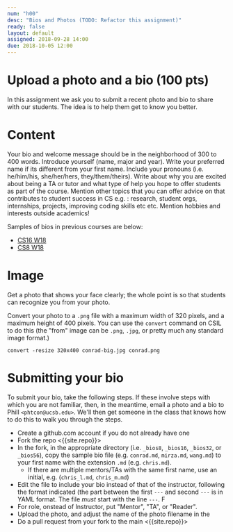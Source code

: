 ```yaml
---
num: "h00"
desc: "Bios and Photos (TODO: Refactor this assignment)"
ready: false
layout: default
assigned: 2018-09-28 14:00
due: 2018-10-05 12:00
---
```


# Upload a photo and a bio (100 pts) 
  
In this assignment we ask you to submit a recent photo and bio to share with our students. The idea is to help them get to know you better. 

# Content

Your bio and welcome message should be in the neighborhood of 300 to 400 words.  Introduce yourself (name, major and year). Write your preferred name if its different from your first name. Include your pronouns (i.e. he/him/his, she/her/hers, they/them/theirs).  Write about why you are excited about being a TA or tutor and what type of help you hope to offer students as part of the course. Mention other topics that you can offer advice on that contributes to student success in CS e.g. : research, student orgs, internships, projects, improving coding skills etc etc. Mention hobbies and interests outside academics! 

Samples of bios in previous courses are below:
* [CS16 W18](https://ucsb-cs16-w18.github.io/info/staff/)
* [CS8 W18](https://ucsb-cs8-w18-wang.github.io/info/staff/)


# Image 

Get a photo that shows your face clearly; the whole point is so that students can recognize you from your photo.

Convert your photo to a `.png` file with a maximum width of 320 pixels, and a maximum height of 400 pixels.  You can use the `convert` command on CSIL to do this (the "from" image can be `.png`, `.jpg`, or pretty much any standard image format.)

```
convert -resize 320x400 conrad-big.jpg conrad.png
```


# Submitting your bio

To submit your bio, take the following steps.  If these involve steps with which you are not familiar, then, in the meantime, email a photo and a bio to Phill `<phtcon@ucsb.edu>`.   We'll then get someone in the class that knows how to do this to walk you through the steps.

* Create a github.com account if you do not already have one
* Fork the repo <{{site.repo}}>
* In the fork, in the appropriate directory (i.e. `_bios8`, `_bios16`, `_bios32`, or `_bios56`), copy the sample bio file (e.g. `conrad.md`, `mirza.md`, `wang.md`) to your first name with the extension `.md` (e.g. `chris.md`).  
   * If there are multiple mentors/TAs with the same first name, use an initial, e.g. (`chris_l.md`, `chris_m.md`)
* Edit the file to include your bio instead of that of the instructor, following the format indicated (the part between the first `---` and second `---` is in YAML format.   The file *must* start with the line `---`.   F
* For role, onstead of Instructor, put "Mentor", "TA", or "Reader".
* Upload the photo, and adjust the name of the photo filename in the 
* Do a pull request from your fork to the main <{{site.repo}}>
  

